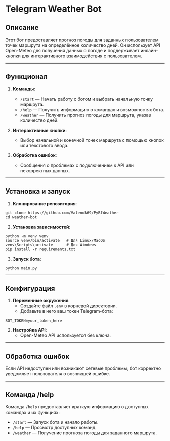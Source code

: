 # Telegram Weather Bot

## Описание
Этот бот предоставляет прогноз погоды для заданных пользователем точек маршрута на определённое количество дней. Он использует API Open-Meteo для получения данных о погоде и поддерживает инлайн-кнопки для интерактивного взаимодействия с пользователем.

---

## Функционал
1. **Команды**:
   - `/start` — Начать работу с ботом и выбрать начальную точку маршрута.
   - `/help` — Получить информацию о командах и возможностях бота.
   - `/weather` — Получить прогноз погоды для маршрута, указав количество дней.

2. **Интерактивные кнопки**:
   - Выбор начальной и конечной точек маршрута с помощью кнопок или текстового ввода.

3. **Обработка ошибок**:
   - Сообщения о проблемах с подключением к API или некорректных данных.

---

## Установка и запуск

1. **Клонирование репозитория**:
```
git clone https://github.com/Valenok69/PyBlWeather
cd weather-bot
```

2. **Установка зависимостей**:
```
python -m venv venv
source venv/bin/activate   # Для Linux/MacOS
venv\Scripts\activate      # Для Windows
pip install -r requirements.txt
```

3. **Запуск бота**:
```
python main.py
```

---

## Конфигурация
1. **Переменные окружения**:
   - Создайте файл `.env` в корневой директории.
   - Добавьте в него ваш токен Telegram-бота:
```
BOT_TOKEN=your_token_here
```

2. **Настройка API**: 
   - Open-Meteo API используется без ключа.

---

## Обработка ошибок
Если API недоступен или возникают сетевые проблемы, бот корректно уведомляет пользователя о возникшей ошибке.

---

## Команда /help
Команда `/help` предоставляет краткую информацию о доступных командах и их функциях:
- `/start` — Запуск бота и начало работы.
- `/help` — Просмотр доступных команд.
- `/weather` — Получение прогноза погоды для заданного маршрута.

